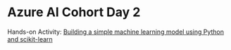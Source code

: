 # Azure AI Cohort Day 2

Hands-on Activity: [Building a simple machine learning model using Python and scikit-learn](./scikit-primer.md)
